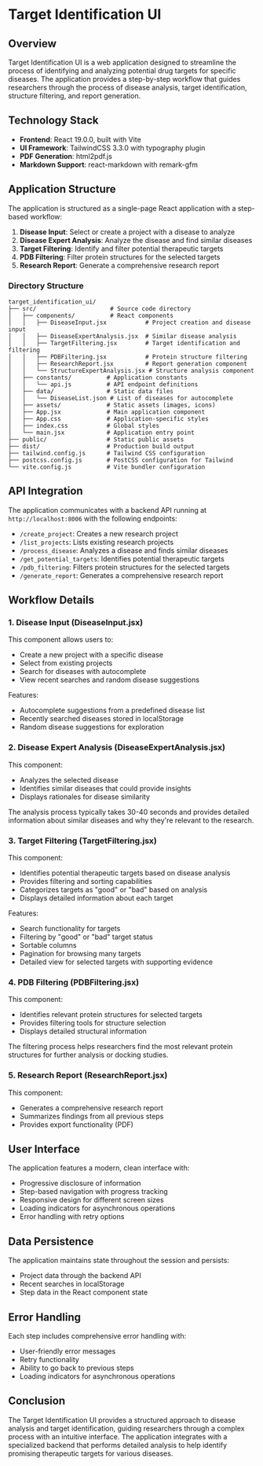 # Target Identification UI

## Overview

Target Identification UI is a web application designed to streamline the process of identifying and analyzing potential drug targets for specific diseases. The application provides a step-by-step workflow that guides researchers through the process of disease analysis, target identification, structure filtering, and report generation.

## Technology Stack

- **Frontend**: React 19.0.0, built with Vite
- **UI Framework**: TailwindCSS 3.3.0 with typography plugin
- **PDF Generation**: html2pdf.js
- **Markdown Support**: react-markdown with remark-gfm

## Application Structure

The application is structured as a single-page React application with a step-based workflow:

1. **Disease Input**: Select or create a project with a disease to analyze
2. **Disease Expert Analysis**: Analyze the disease and find similar diseases
3. **Target Filtering**: Identify and filter potential therapeutic targets
4. **PDB Filtering**: Filter protein structures for the selected targets
5. **Research Report**: Generate a comprehensive research report

### Directory Structure

```
target_identification_ui/
├── src/                     # Source code directory
│   ├── components/          # React components
│   │   ├── DiseaseInput.jsx           # Project creation and disease input
│   │   ├── DiseaseExpertAnalysis.jsx  # Similar disease analysis
│   │   ├── TargetFiltering.jsx        # Target identification and filtering
│   │   ├── PDBFiltering.jsx           # Protein structure filtering
│   │   ├── ResearchReport.jsx         # Report generation component
│   │   └── StructureExpertAnalysis.jsx # Structure analysis component
│   ├── constants/          # Application constants
│   │   └── api.js          # API endpoint definitions
│   ├── data/               # Static data files
│   │   └── DiseaseList.json # List of diseases for autocomplete
│   ├── assets/             # Static assets (images, icons)
│   ├── App.jsx             # Main application component
│   ├── App.css             # Application-specific styles
│   ├── index.css           # Global styles
│   └── main.jsx            # Application entry point
├── public/                 # Static public assets
├── dist/                   # Production build output
├── tailwind.config.js      # Tailwind CSS configuration
├── postcss.config.js       # PostCSS configuration for Tailwind
└── vite.config.js          # Vite bundler configuration
```

## API Integration

The application communicates with a backend API running at `http://localhost:8006` with the following endpoints:

- `/create_project`: Creates a new research project
- `/list_projects`: Lists existing research projects
- `/process_disease`: Analyzes a disease and finds similar diseases
- `/get_potential_targets`: Identifies potential therapeutic targets
- `/pdb_filtering`: Filters protein structures for the selected targets
- `/generate_report`: Generates a comprehensive research report

## Workflow Details

### 1. Disease Input (DiseaseInput.jsx)

This component allows users to:
- Create a new project with a specific disease
- Select from existing projects
- Search for diseases with autocomplete
- View recent searches and random disease suggestions

Features:
- Autocomplete suggestions from a predefined disease list
- Recently searched diseases stored in localStorage
- Random disease suggestions for exploration

### 2. Disease Expert Analysis (DiseaseExpertAnalysis.jsx)

This component:
- Analyzes the selected disease
- Identifies similar diseases that could provide insights
- Displays rationales for disease similarity

The analysis process typically takes 30-40 seconds and provides detailed information about similar diseases and why they're relevant to the research.

### 3. Target Filtering (TargetFiltering.jsx)

This component:
- Identifies potential therapeutic targets based on disease analysis
- Provides filtering and sorting capabilities
- Categorizes targets as "good" or "bad" based on analysis
- Displays detailed information about each target

Features:
- Search functionality for targets
- Filtering by "good" or "bad" target status
- Sortable columns
- Pagination for browsing many targets
- Detailed view for selected targets with supporting evidence

### 4. PDB Filtering (PDBFiltering.jsx)

This component:
- Identifies relevant protein structures for selected targets
- Provides filtering tools for structure selection
- Displays detailed structural information

The filtering process helps researchers find the most relevant protein structures for further analysis or docking studies.

### 5. Research Report (ResearchReport.jsx)

This component:
- Generates a comprehensive research report
- Summarizes findings from all previous steps
- Provides export functionality (PDF)

## User Interface

The application features a modern, clean interface with:
- Progressive disclosure of information
- Step-based navigation with progress tracking
- Responsive design for different screen sizes
- Loading indicators for asynchronous operations
- Error handling with retry options

## Data Persistence

The application maintains state throughout the session and persists:
- Project data through the backend API
- Recent searches in localStorage
- Step data in the React component state

## Error Handling

Each step includes comprehensive error handling with:
- User-friendly error messages
- Retry functionality
- Ability to go back to previous steps
- Loading indicators for asynchronous operations

## Conclusion

The Target Identification UI provides a structured approach to disease analysis and target identification, guiding researchers through a complex process with an intuitive interface. The application integrates with a specialized backend that performs detailed analysis to help identify promising therapeutic targets for various diseases. 